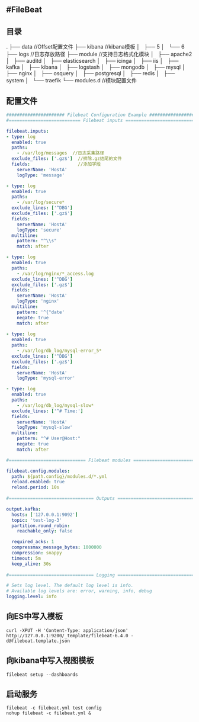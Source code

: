 #FileBeat
---
## 目录
.
├── data  //Offset配置文件
├── kibana //kibana模板
│   ├── 5
│   └── 6
├── logs //日志存放路径
├── module //支持日志格式化模块
│   ├── apache2
│   ├── auditd
│   ├── elasticsearch
│   ├── icinga
│   ├── iis
│   ├── kafka
│   ├── kibana
│   ├── logstash
│   ├── mongodb
│   ├── mysql
│   ├── nginx
│   ├── osquery
│   ├── postgresql
│   ├── redis
│   ├── system
│   └── traefik
└── modules.d //模块配置文件

## 配置文件
```yaml
###################### Filebeat Configuration Example #########################
#=========================== Filebeat inputs =============================

filebeat.inputs:
- type: log
  enabled: true
  paths:
    - /var/log/messages  //日志采集路径
  exclude_files: ['.gz$']  //排除.gz结尾的文件
  fields:                  //添加字段
    serverName: 'HostA'   
    logType: 'message'

- type: log
  enabled: true
  paths:
    - /var/log/secure*
  exclude_lines: ['^DBG']
  exclude_files: ['.gz$']
  fields:
    serverName: 'HostA'
    logType: 'secure'
  multiline:
    pattern: "^\\s"
    match: after

- type: log
  enabled: true
  paths:
    - /var/log/nginx/*_access.log
  exclude_lines: ['^DBG']
  exclude_files: ['.gz$']
  fields:
    serverName: 'HostA'
    logType: 'nginx'
  multiline:
    pattern: '^{"date'
    negate: true
    match: after
    
- type: log
  enabled: true
  paths:
    - /var/log/db_log/mysql-error_5*
  exclude_lines: ['^DBG']
  exclude_files: ['.gz$']
  fields:
    serverName: 'HostA'
    logType: 'mysql-error'

- type: log
  enabled: true
  paths:
    - /var/log/db_log/mysql-slow*
  exclude_lines: ['^# Time:']
  fields:
    serverName: 'HostA'
    logType: 'mysql-slow'
  multiline:
    pattern: "^# User@Host:"
    negate: true
    match: after

#============================= Filebeat modules ===============================

filebeat.config.modules:
  path: ${path.config}/modules.d/*.yml
  reload.enabled: true
  reload.period: 10s
  
#================================ Outputs =====================================

output.kafka:
  hosts: ['127.0.0.1:9092']
  topic: 'test-log-3'
  partition.round_robin:
    reachable_only: false

  required_acks: 1
  compressmax_message_bytes: 1000000
  compression: snappy
  timeout: 5m
  keep_alive: 30s
  
#================================ Logging =====================================

# Sets log level. The default log level is info.
# Available log levels are: error, warning, info, debug
logging.level: info

```

## 向ES中写入模板

```shell
curl -XPUT -H 'Content-Type: application/json' http://127.0.0.1:9200/_template/filebeat-6.4.0 -d@filebeat.template.json
```

## 向kibana中写入视图模板

```shell
filebeat setup --dashboards
```

## 启动服务
```shell
filebeat -c filebeat.yml test config
nohup filebeat -c filebeat.yml &
```